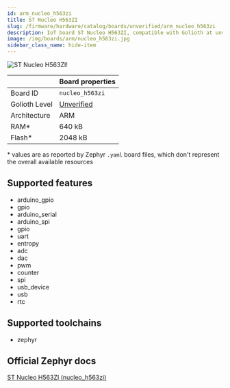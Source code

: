 ```yaml
---
id: arm_nucleo_h563zi
title: ST Nucleo H563ZI
slug: /firmware/hardware/catalog/boards/unverified/arm_nucleo_h563zi
description: IoT board ST Nucleo H563ZI, compatible with Golioth at unverified level.
image: /img/boards/arm/nucleo_h563zi.jpg
sidebar_class_name: hide-item
---
```


[//]: # (This is an auto-generated file, do not edit! Changes to it will be lost upon re-generation)

![ST Nucleo H563ZI!](/img/boards/arm/nucleo_h563zi.jpg "ST Nucleo H563ZI")

|                | Board properties     |
| -------------  | -------------------- |
| Board ID       | `nucleo_h563zi` |
| Golioth Level  | [Unverified](/firmware/hardware#unverified-boards) |
| Architecture   | ARM |
| RAM*           | 640 kB |
| Flash*         | 2048 kB |

\* values are as reported by Zephyr `.yaml` board files, which don't represent the overall available resources



## Supported features

* arduino_gpio
* gpio
* arduino_serial
* arduino_spi
* gpio
* uart
* entropy
* adc
* dac
* pwm
* counter
* spi
* usb_device
* usb
* rtc

## Supported toolchains

* zephyr

## Official Zephyr docs

[ST Nucleo H563ZI (nucleo_h563zi)](https://docs.zephyrproject.org/3.6.0/boards/arm/nucleo_h563zi/doc/index.html)
